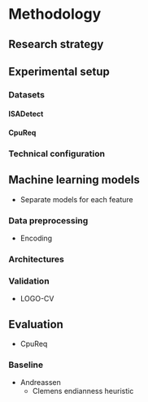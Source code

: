 # Methodology

## Research strategy

## Experimental setup

### Datasets

<!-- Stian -->

#### ISADetect

#### CpuReq

### Technical configuration

## Machine learning models

<!-- Mikkel -->

- Separate models for each feature

### Data preprocessing

- Encoding

### Architectures

### Validation

- LOGO-CV

## Evaluation

- CpuReq

### Baseline

- Andreassen
  - Clemens endianness heuristic
